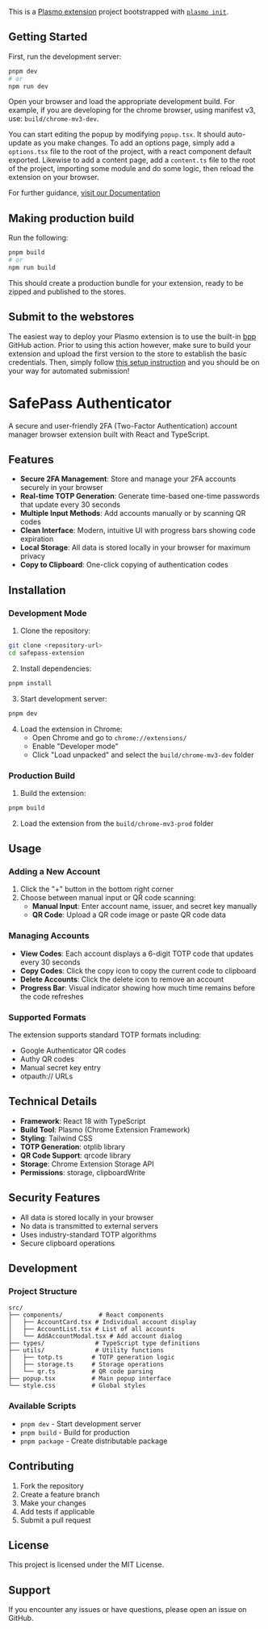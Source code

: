 This is a [Plasmo extension](https://docs.plasmo.com/) project bootstrapped with [`plasmo init`](https://www.npmjs.com/package/plasmo).

## Getting Started

First, run the development server:

```bash
pnpm dev
# or
npm run dev
```

Open your browser and load the appropriate development build. For example, if you are developing for the chrome browser, using manifest v3, use: `build/chrome-mv3-dev`.

You can start editing the popup by modifying `popup.tsx`. It should auto-update as you make changes. To add an options page, simply add a `options.tsx` file to the root of the project, with a react component default exported. Likewise to add a content page, add a `content.ts` file to the root of the project, importing some module and do some logic, then reload the extension on your browser.

For further guidance, [visit our Documentation](https://docs.plasmo.com/)

## Making production build

Run the following:

```bash
pnpm build
# or
npm run build
```

This should create a production bundle for your extension, ready to be zipped and published to the stores.

## Submit to the webstores

The easiest way to deploy your Plasmo extension is to use the built-in [bpp](https://bpp.browser.market) GitHub action. Prior to using this action however, make sure to build your extension and upload the first version to the store to establish the basic credentials. Then, simply follow [this setup instruction](https://docs.plasmo.com/framework/workflows/submit) and you should be on your way for automated submission!

# SafePass Authenticator

A secure and user-friendly 2FA (Two-Factor Authentication) account manager browser extension built with React and TypeScript.

## Features

- **Secure 2FA Management**: Store and manage your 2FA accounts securely in your browser
- **Real-time TOTP Generation**: Generate time-based one-time passwords that update every 30 seconds
- **Multiple Input Methods**: Add accounts manually or by scanning QR codes
- **Clean Interface**: Modern, intuitive UI with progress bars showing code expiration
- **Local Storage**: All data is stored locally in your browser for maximum privacy
- **Copy to Clipboard**: One-click copying of authentication codes

## Installation

### Development Mode

1. Clone the repository:
```bash
git clone <repository-url>
cd safepass-extension
```

2. Install dependencies:
```bash
pnpm install
```

3. Start development server:
```bash
pnpm dev
```

4. Load the extension in Chrome:
   - Open Chrome and go to `chrome://extensions/`
   - Enable "Developer mode"
   - Click "Load unpacked" and select the `build/chrome-mv3-dev` folder

### Production Build

1. Build the extension:
```bash
pnpm build
```

2. Load the extension from the `build/chrome-mv3-prod` folder

## Usage

### Adding a New Account

1. Click the "+" button in the bottom right corner
2. Choose between manual input or QR code scanning:
   - **Manual Input**: Enter account name, issuer, and secret key manually
   - **QR Code**: Upload a QR code image or paste QR code data

### Managing Accounts

- **View Codes**: Each account displays a 6-digit TOTP code that updates every 30 seconds
- **Copy Codes**: Click the copy icon to copy the current code to clipboard
- **Delete Accounts**: Click the delete icon to remove an account
- **Progress Bar**: Visual indicator showing how much time remains before the code refreshes

### Supported Formats

The extension supports standard TOTP formats including:
- Google Authenticator QR codes
- Authy QR codes
- Manual secret key entry
- otpauth:// URLs

## Technical Details

- **Framework**: React 18 with TypeScript
- **Build Tool**: Plasmo (Chrome Extension Framework)
- **Styling**: Tailwind CSS
- **TOTP Generation**: otplib library
- **QR Code Support**: qrcode library
- **Storage**: Chrome Extension Storage API
- **Permissions**: storage, clipboardWrite

## Security Features

- All data is stored locally in your browser
- No data is transmitted to external servers
- Uses industry-standard TOTP algorithms
- Secure clipboard operations

## Development

### Project Structure

```
src/
├── components/          # React components
│   ├── AccountCard.tsx # Individual account display
│   ├── AccountList.tsx # List of all accounts
│   └── AddAccountModal.tsx # Add account dialog
├── types/              # TypeScript type definitions
├── utils/              # Utility functions
│   ├── totp.ts        # TOTP generation logic
│   ├── storage.ts     # Storage operations
│   └── qr.ts          # QR code parsing
├── popup.tsx          # Main popup interface
└── style.css          # Global styles
```

### Available Scripts

- `pnpm dev` - Start development server
- `pnpm build` - Build for production
- `pnpm package` - Create distributable package

## Contributing

1. Fork the repository
2. Create a feature branch
3. Make your changes
4. Add tests if applicable
5. Submit a pull request

## License

This project is licensed under the MIT License.

## Support

If you encounter any issues or have questions, please open an issue on GitHub.
